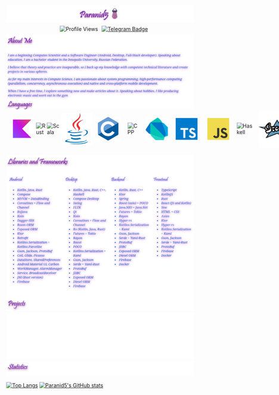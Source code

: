 <img src="https://raw.githubusercontent.com/dinaraparanid/dinaraparanid/main/name.png"/>

<div id="badges" style="width: 100%; display: flex; align-items: center; justify-content: center; margin-left:10px">
  <a style="padding: 5px">
    <img src="https://komarev.com/ghpvc/?username=dinaraparanid&color=blueviolet" alt="Profile Views"/>
  </a>
  <a href="https://t.me/paranid5" style="padding: 5px">
    <img src="https://img.shields.io/badge/-Telegram-gray?logo=telegram&logoColor=blue" alt="Telegram Badge"/>
  </a>
</div>

<img src="https://raw.githubusercontent.com/dinaraparanid/dinaraparanid/main/about_me_1.png"/>

<div style="align-items: center; display: flex; padding-bottom: 20px; padding-left: 10px;">
    <img src="https://raw.githubusercontent.com/devicons/devicon/master/icons/kotlin/kotlin-original.svg" alt="Kotlin" width="65">
    <img src="https://static-00.iconduck.com/assets.00/rust-icon-2048x2047-5s6wkmk1.png" alt="Rust" width="75" style="margin-left: 5px">
    <img src="https://cdn.jsdelivr.net/gh/devicons/devicon/icons/scala/scala-original.svg" alt="Scala" width="75"/>
    <img src="https://raw.githubusercontent.com/devicons/devicon/master/icons/java/java-original.svg" alt="Java" width="85" style="margin-right: 10px">
    <img src="https://raw.githubusercontent.com/devicons/devicon/master/icons/c/c-original.svg" alt="C" width="65" style="margin-right: 20px">
    <img src="https://cdn.jsdelivr.net/gh/devicons/devicon/icons/cplusplus/cplusplus-original.svg" alt="CPP" width="65" style="margin-right: 20px">
    <img src="https://raw.githubusercontent.com/devicons/devicon/master/icons/dart/dart-original.svg" alt="Dart" width="60" style="margin-right: 20px">
    <img src="https://raw.githubusercontent.com/devicons/devicon/master/icons/typescript/typescript-original.svg" alt="TypeScript" width="60" style="margin-right: 25px">
    <img src="https://raw.githubusercontent.com/devicons/devicon/master/icons/javascript/javascript-original.svg" alt="JavaScript" width="60" style="margin-right: 20px">
    <img src="https://cdn.jsdelivr.net/gh/devicons/devicon/icons/haskell/haskell-original.svg" alt="Haskell" width="80" style="margin-right: 10px">
    <img src="https://raw.githubusercontent.com/devicons/devicon/master/icons/groovy/groovy-original.svg" alt="Groovy" width="100" style="margin-right: 15px">
</div>

<img src="https://raw.githubusercontent.com/dinaraparanid/dinaraparanid/main/about_me_2.png"/>
<img src="https://raw.githubusercontent.com/dinaraparanid/dinaraparanid/main/about_me_3.svg"/>
<img src="https://raw.githubusercontent.com/dinaraparanid/dinaraparanid/main/about_me_4.png"/>

[![Top Langs](https://github-readme-stats.vercel.app/api/top-langs/?username=dinaraparanid&show_icons=truet&theme=midnight-purple)](https://github.com/anuraghazra/github-readme-stats)
[![Paranid5's GitHub stats](https://github-readme-stats.vercel.app/api?username=dinaraparanid&show_icons=true&hide=prs,issues,contribs&theme=midnight-purple)](https://github.com/anuraghazra/github-readme-stats)
